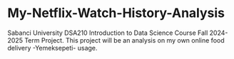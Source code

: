 # My-Netflix-Watch-History-Analysis
Sabanci University DSA210 Introduction to Data Science Course Fall 2024-2025 Term Project. This project will be an analysis on my own online food delivery -Yemeksepeti-  usage. 
